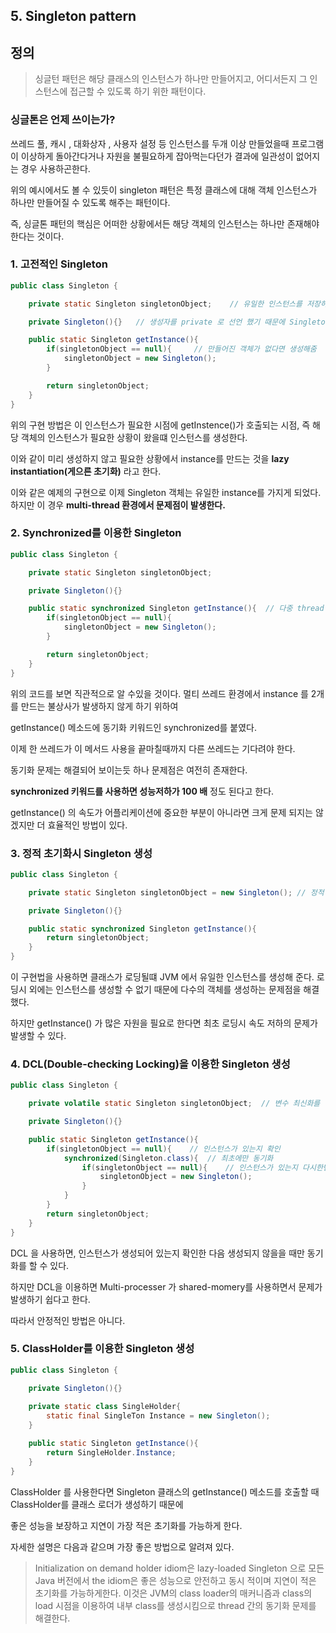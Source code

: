 ## 5. Singleton pattern

## 정의
>싱글턴 패턴은 해당 클래스의 인스턴스가 하나만 만들어지고, 어디서든지 그 인스턴스에 접근할 수 있도록 하기 위한 패턴이다.

### 싱글톤은 언제 쓰이는가?
쓰레드 풀, 캐시 , 대화상자 , 사용자 설정 등 인스턴스를 두개 이상 만들었을때 프로그램이 이상하게 돌아간다거나 자원을 불필요하게 잡아먹는다던가 결과에 일관성이 없어지는 경우 사용하곤한다.

위의 예시에서도 볼 수 있듯이 singleton 패턴은 특정 클래스에 대해 객체 인스턴스가 하나만 만들어질 수 있도록 해주는 패턴이다.

즉, 싱글톤 패턴의 핵심은 어떠한 상황에서든 해당 객체의 인스턴스는 하나만 존재해야 한다는 것이다.

### 1. 고전적인 Singleton
~~~java
public class Singleton {

    private static Singleton singletonObject;    // 유일한 인스턴스를 저장하기위한 변수

    private Singleton(){}   // 생성자를 private 로 선언 했기 때문에 Singleton 클래스 내부에서만 인스턴스를 만들 수있다.

    public static Singleton getInstance(){
        if(singletonObject == null){     // 만들어진 객체가 없다면 생성해줌
            singletonObject = new Singleton();
        }

        return singletonObject;
    }
}
~~~

위의 구현 방법은 이 인스턴스가 필요한 시점에 getInstence()가 호출되는 시점, 즉 해당 객체의 인스턴스가 필요한 상황이 왔을떄 인스턴스를 생성한다.

이와 같이 미리 생성하지 않고 필요한 상황에서 instance를 만드는 것을 __lazy instantiation(게으른 초기화)__ 라고 한다.

이와 같은 예제의 구현으로 이제 Singleton 객체는 유일한 instance를 가지게 되었다. 하지만 이 경우 __multi-thread 환경에서 문제점이 발생한다.__

### 2. Synchronized를 이용한 Singleton

~~~java
public class Singleton {

    private static Singleton singletonObject;    

    private Singleton(){}

    public static synchronized Singleton getInstance(){  // 다중 thread 환경에서 동기화를 위해 synchronized 사용
        if(singletonObject == null){
            singletonObject = new Singleton();
        }

        return singletonObject;
    }
}
~~~

위의 코드를 보면 직관적으로 알 수있을 것이다. 멀티 쓰레드 환경에서 instance 를 2개를 만드는 불상사가 발생하지 않게 하기 위하여

getInstance() 메소드에 동기화 키워드인 synchronized를 붙였다.

이제 한 쓰레드가 이 메서드 사용을 끝마칠때까지 다른 쓰레드는 기다려야 한다.

동기화 문제는 해결되어 보이는듯 하나 문제점은 여전히 존재한다.

__synchronized 키워드를 사용하면 성능저하가 100 배__ 정도 된다고 한다.

getInstance() 의 속도가 어플리케이션에 중요한 부분이 아니라면 크게 문제 되지는 않겠지만 더 효율적인 방법이 있다.

### 3. 정적 초기화시 Singleton 생성

~~~java
public class Singleton {

    private static Singleton singletonObject = new Singleton(); // 정적 초기화

    private Singleton(){}

    public static synchronized Singleton getInstance(){  
        return singletonObject;
    }
}
~~~

이 구현법을 사용하면 클래스가 로딩될떄 JVM 에서 유일한 인스턴스를 생성해 준다. 로딩시 외에는 인스턴스를 생성할 수 없기 때문에 다수의 객체를 생성하는 문제점을 해결했다.

하지만 getInstance() 가 많은 자원을 필요로 한다면 최초 로딩시 속도 저하의 문제가 발생할 수 있다.

### 4. DCL(Double-checking Locking)을 이용한 Singleton 생성

~~~java
public class Singleton {

    private volatile static Singleton singletonObject;  // 변수 최신화를 위한 volatile 키워드를 붙여줌

    private Singleton(){}

    public static Singleton getInstance(){  
        if(singletonObject == null){    // 인스턴스가 있는지 확인
            synchronized(Singleton.class){  // 최초에만 동기화
                if(singletonObject == null){    // 인스턴스가 있는지 다시한번 확인
                    singletonObject = new Singleton();
                }
            }
        }
        return singletonObject;
    }
}
~~~

DCL 을 사용하면, 인스턴스가 생성되어 있는지 확인한 다음 생성되지 않을을 때만 동기화를 할 수 있다.

하지만 DCL을 이용하면 Multi-processer 가 shared-momery를 사용하면서 문제가 발생하기 쉽다고 한다.

따라서 안정적인 방법은 아니다.

### 5. ClassHolder를 이용한 Singleton 생성

~~~java
public class Singleton {

    private Singleton(){}
    
    private static class SingleHolder{
        static final SingleTon Instance = new Singleton();
    }

    public static Singleton getInstance(){  
        return SingleHolder.Instance;
    }
}
~~~

ClassHolder 를 사용한다면 Singleton 클래스의 getInstance() 메소드를 호출할 때 ClassHolder를 클래스 로더가 생성하기 때문에

좋은 성능을 보장하고 지연이 가장 적은 초기화를 가능하게 한다.

자세한 설명은 다음과 같으며 가장 좋은 방법으로 알려져 있다.

>Initialization on demand holder idiom은 lazy-loaded Singleton 으로 모든 Java 버전에서 the idiom은 좋은 성능으로 안전하고 동시 적이며 지연이 적은 초기화를 가능하게한다.
>이것은 JVM의 class loader의 매커니즘과 class의 load 시점을 이용하여 내부 class를 생성시킴으로 thread 간의 동기화 문제를 해결한다.


